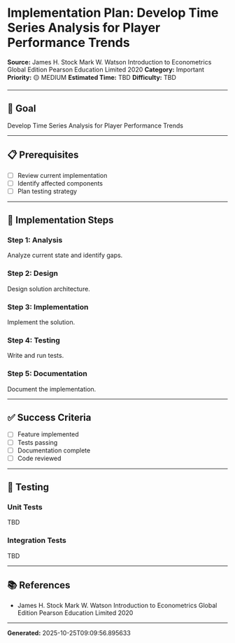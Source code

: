 # Implementation Plan: Develop Time Series Analysis for Player Performance Trends

**Source:** James H. Stock Mark W. Watson Introduction to Econometrics Global Edition Pearson Education Limited 2020
**Category:** Important
**Priority:** 🟡 MEDIUM
**Estimated Time:** TBD
**Difficulty:** TBD

---

## 🎯 Goal

Develop Time Series Analysis for Player Performance Trends

---

## 📋 Prerequisites

- [ ] Review current implementation
- [ ] Identify affected components
- [ ] Plan testing strategy

---

## 🔧 Implementation Steps

### Step 1: Analysis

Analyze current state and identify gaps.

### Step 2: Design

Design solution architecture.

### Step 3: Implementation

Implement the solution.

### Step 4: Testing

Write and run tests.

### Step 5: Documentation

Document the implementation.

---

## ✅ Success Criteria

- [ ] Feature implemented
- [ ] Tests passing
- [ ] Documentation complete
- [ ] Code reviewed

---

## 🧪 Testing

### Unit Tests

TBD

### Integration Tests

TBD

---

## 📚 References

- James H. Stock Mark W. Watson Introduction to Econometrics Global Edition Pearson Education Limited 2020

---

**Generated:** 2025-10-25T09:09:56.895633

